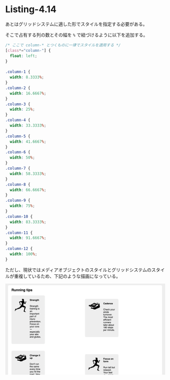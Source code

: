 # Listing-4.14

あとはグリッドシステムに適した形でスタイルを指定する必要がある。

そこで占有する列の数とその幅を `%` で紐づけるように以下を追加する。

```css
/* ここで column-* とつくものに一律でスタイルを適用する */
[class*="column-"] {
  float: left;
}

.column-1 {
  width: 8.3333%;
}
.column-2 {
  width: 16.6667%;
}
.column-3 {
  width: 25%;
}
.column-4 {
  width: 33.3333%;
}
.column-5 {
  width: 41.6667%;
}
.column-6 {
  width: 50%;
}
.column-7 {
  width: 58.3333%;
}
.column-8 {
  width: 66.6667%;
}
.column-9 {
  width: 75%;
}
.column-10 {
  width: 83.3333%;
}
.column-11 {
  width: 91.6667%;
}
.column-12 {
  width: 100%;
}
```

ただし、現状ではメディアオブジェクトのスタイルとグリッドシステムのスタイルが重複しているため、下記のような描画になっている。

![](assets/2021-10-24-11-54-58.png)
